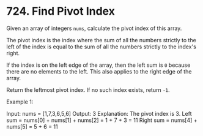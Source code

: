 # 724. Find Pivot Index

Given an array of integers ```nums```, calculate the pivot index of this array.

The pivot index is the index where the sum of all the numbers strictly to the left of the index is equal to the sum of all the numbers strictly to the index's right.

If the index is on the left edge of the array, then the left sum is ```0``` because there are no elements to the left. This also applies to the right edge of the array.

Return the leftmost pivot index. If no such index exists, return ```-1```.

Example 1:

Input: nums = [1,7,3,6,5,6]
Output: 3
Explanation:
The pivot index is 3.
Left sum = nums[0] + nums[1] + nums[2] = 1 + 7 + 3 = 11
Right sum = nums[4] + nums[5] = 5 + 6 = 11


